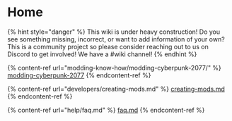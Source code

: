 # Home

{% hint style="danger" %}
This wiki is under heavy construction! Do you see something missing, incorrect, or want to add information of your own? This is a community project so please consider reaching out to us on Discord to get involved! We have a #wiki channel!
{% endhint %}

{% content-ref url="modding-know-how/modding-cyberpunk-2077/" %}
[modding-cyberpunk-2077](modding-know-how/modding-cyberpunk-2077/)
{% endcontent-ref %}

{% content-ref url="developers/creating-mods.md" %}
[creating-mods.md](developers/creating-mods.md)
{% endcontent-ref %}

{% content-ref url="help/faq.md" %}
[faq.md](help/faq.md)
{% endcontent-ref %}
